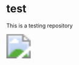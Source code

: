 # test

This is a testing repository


<img src="https://images-cdn.shimo.im/fhZ3juoBzzETNGeW/flowci_logo.png" style="zoom:400%">
